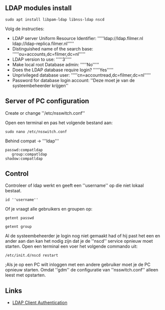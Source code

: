 
## LDAP modules install

    sudo apt install libpam-ldap libnss-ldap nscd

Volg de instructies:

* LDAP server Uniform Resource Identifier: '''''ldap://ldap.filmer.nl ldap://ldap-replica.filmer.nl'''''
* Distinguished name of the search base: '''''ou=accounts,dc=filmer,dc=nl'''''
* LDAP version to use: '''''3'''''
* Make local root Database admin: '''''No'''''
* Does the LDAP database require login? '''''Yes'''''
* Unprivileged database user: '''''cn=accountread,dc=filmer,dc=nl'''''
* Password for database login account: ''Deze moet je van de systeembeheerder krijgen''

## Server of PC configuration

Create or change ''/etc/nsswitch.conf''

Open een terminal en pas het volgende bestand aan:

    sudo nano /etc/nsswitch.conf

Behind compat -> '''ldap'''

    passwd:compatldap
       group:compatldap
    shadow:compatldap

## Control

Controleer of ldap werkt en geeft een ''username'' op die niet lokaal bestaat.

    id ''username''

Of je vraagt alle gebruikers en groupen op:

    getent passwd

    getent group

Al de systeembeheerder je login nog niet gemaakt had of hij past het een en ander aan dan kan het nodig zijn dat je de ''nscd'' service opnieuw moet starten. Open een terminal een voer het volgende commando uit:

    /etc/init.d/nscd restart

;Als je op een PC wilt inloggen met een andere gebruiker moet je de PC opnieuw starten. Omdat ''gdm'' de configuratie van ''nsswitch.conf'' alleen leest met opstarten.

## Links
* [LDAP Client Authentication](https://help.ubuntu.com/community/LDAPClientAuthentication)

